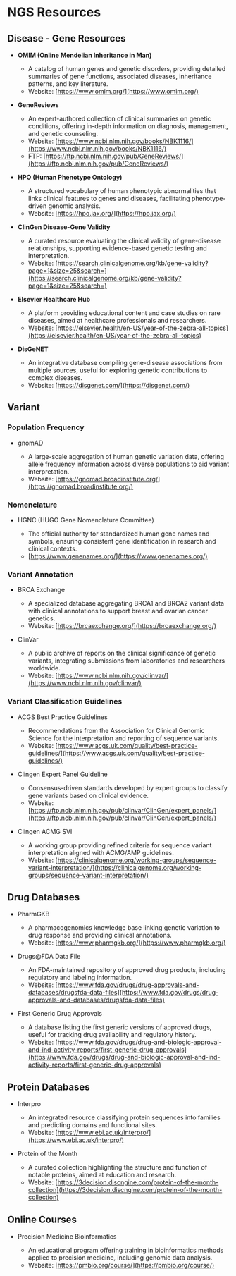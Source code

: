# NGS Resources

## Disease - Gene Resources

- **OMIM (Online Mendelian Inheritance in Man)**

  - A catalog of human genes and genetic disorders, providing detailed summaries of gene functions, associated diseases, inheritance patterns, and key literature.
  - Website: [https://www.omim.org/](https://www.omim.org/)

- **GeneReviews**

  - An expert-authored collection of clinical summaries on genetic conditions, offering in-depth information on diagnosis, management, and genetic counseling.
  - Website: [https://www.ncbi.nlm.nih.gov/books/NBK1116/](https://www.ncbi.nlm.nih.gov/books/NBK1116/)
  - FTP: [https://ftp.ncbi.nlm.nih.gov/pub/GeneReviews/](https://ftp.ncbi.nlm.nih.gov/pub/GeneReviews/)

- **HPO (Human Phenotype Ontology)**

  - A structured vocabulary of human phenotypic abnormalities that links clinical features to genes and diseases, facilitating phenotype-driven genomic analysis.
  - Website: [https://hpo.jax.org/](https://hpo.jax.org/)

- **ClinGen Disease-Gene Validity**

  - A curated resource evaluating the clinical validity of gene-disease relationships, supporting evidence-based genetic testing and interpretation.
  - Website: [https://search.clinicalgenome.org/kb/gene-validity?page=1&size=25&search=](https://search.clinicalgenome.org/kb/gene-validity?page=1&size=25&search=)

- **Elsevier Healthcare Hub**

  - A platform providing educational content and case studies on rare diseases, aimed at healthcare professionals and researchers.
  - Website: [https://elsevier.health/en-US/year-of-the-zebra-all-topics](https://elsevier.health/en-US/year-of-the-zebra-all-topics)

- **DisGeNET**

  - An integrative database compiling gene-disease associations from multiple sources, useful for exploring genetic contributions to complex diseases.
  - Website: [https://disgenet.com/](https://disgenet.com/)

## Variant

### Population Frequency

- gnomAD

  - A large-scale aggregation of human genetic variation data, offering allele frequency information across diverse populations to aid variant interpretation.
  - Website: [https://gnomad.broadinstitute.org/](https://gnomad.broadinstitute.org/)

### Nomenclature

- HGNC (HUGO Gene Nomenclature Committee)

  - The official authority for standardized human gene names and symbols, ensuring consistent gene identification in research and clinical contexts.
  - [https://www.genenames.org/](https://www.genenames.org/)

### Variant Annotation

- BRCA Exchange

  - A specialized database aggregating BRCA1 and BRCA2 variant data with clinical annotations to support breast and ovarian cancer genetics.
  - Website: [https://brcaexchange.org/](https://brcaexchange.org/)

- ClinVar

  - A public archive of reports on the clinical significance of genetic variants, integrating submissions from laboratories and researchers worldwide.
  - Website: [https://www.ncbi.nlm.nih.gov/clinvar/](https://www.ncbi.nlm.nih.gov/clinvar/)

### Variant Classification Guidelines

- ACGS Best Practice Guidelines

  - Recommendations from the Association for Clinical Genomic Science for the interpretation and reporting of sequence variants.
  - Website: [https://www.acgs.uk.com/quality/best-practice-guidelines/](https://www.acgs.uk.com/quality/best-practice-guidelines/)

- Clingen Expert Panel Guideline

  - Consensus-driven standards developed by expert groups to classify gene variants based on clinical evidence.
  - Website: [https://ftp.ncbi.nlm.nih.gov/pub/clinvar/ClinGen/expert_panels/](https://ftp.ncbi.nlm.nih.gov/pub/clinvar/ClinGen/expert_panels/)

- Clingen ACMG SVI

  - A working group providing refined criteria for sequence variant interpretation aligned with ACMG/AMP guidelines.
  - Website: [https://clinicalgenome.org/working-groups/sequence-variant-interpretation/](https://clinicalgenome.org/working-groups/sequence-variant-interpretation/)

## Drug Databases

- PharmGKB

  - A pharmacogenomics knowledge base linking genetic variation to drug response and providing clinical annotations.
  - Website: [https://www.pharmgkb.org/](https://www.pharmgkb.org/)

- Drugs@FDA Data File

  - An FDA-maintained repository of approved drug products, including regulatory and labeling information.
  - Website: [https://www.fda.gov/drugs/drug-approvals-and-databases/drugsfda-data-files](https://www.fda.gov/drugs/drug-approvals-and-databases/drugsfda-data-files)

- First Generic Drug Approvals

  - A database listing the first generic versions of approved drugs, useful for tracking drug availability and regulatory history.
  - Website: [https://www.fda.gov/drugs/drug-and-biologic-approval-and-ind-activity-reports/first-generic-drug-approvals](https://www.fda.gov/drugs/drug-and-biologic-approval-and-ind-activity-reports/first-generic-drug-approvals)

## Protein Databases

- Interpro

  - An integrated resource classifying protein sequences into families and predicting domains and functional sites.
  - Website: [https://www.ebi.ac.uk/interpro/](https://www.ebi.ac.uk/interpro/)

- Protein of the Month

  - A curated collection highlighting the structure and function of notable proteins, aimed at education and research.
  - Website: [https://3decision.discngine.com/protein-of-the-month-collection](https://3decision.discngine.com/protein-of-the-month-collection)

## Online Courses

- Precision Medicine Bioinformatics

  - An educational program offering training in bioinformatics methods applied to precision medicine, including genomic data analysis.
  - Website: [https://pmbio.org/course/](https://pmbio.org/course/)

